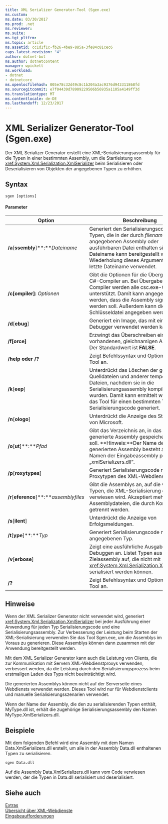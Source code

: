 ```yaml
---
title: XML Serializer Generator-Tool (Sgen.exe)
ms.custom: 
ms.date: 03/30/2017
ms.prod: .net
ms.reviewer: 
ms.suite: 
ms.tgt_pltfrm: 
ms.topic: article
ms.assetid: cc1d1f1c-fb26-4be9-885a-3fe84c81cec6
caps.latest.revision: "4"
author: dotnet-bot
ms.author: dotnetcontent
manager: wpickett
ms.workload:
- dotnet
- dotnetcore
ms.openlocfilehash: 005e78c32d49c8c1b204a3ac9376d943311868fd
ms.sourcegitcommit: e7f04439d78909229506b56935a1105a4149ff3d
ms.translationtype: MT
ms.contentlocale: de-DE
ms.lasthandoff: 12/23/2017
---
```

# <a name="xml-serializer-generator-tool-sgenexe"></a>XML Serializer Generator-Tool (Sgen.exe)
Der XML Serializer Generator erstellt eine XML-Serialisierungsassembly für die Typen in einer bestimmten Assembly, um die Startleistung von <xref:System.Xml.Serialization.XmlSerializer> beim Serialisieren oder Deserialisieren von Objekten der angegebenen Typen zu erhöhen.  
  
## <a name="syntax"></a>Syntax  
  
```  
sgen [options]  
```  
  
#### <a name="parameters"></a>Parameter  
  
|Option|Beschreibung|  
|------------|-----------------|  
|**/a**[**ssembly**]**:***Dateiname*|Generiert den Serialisierungscode für alle Typen, die in der durch *filename* angegebenen Assembly oder ausführbaren Datei enthalten sind. Nur ein Dateiname kann bereitgestellt werden. Bei Wiederholung dieses Arguments wird der letzte Dateiname verwendet.|  
|**/c[ompiler]:** *Optionen*|Gibt die Optionen für die Übergabe an den C#-Compiler an. Bei Übergabe an den Compiler werden alle csc.exe-Optionen unterstützt. Damit kann angegeben werden, dass die Assembly signiert werden soll. Außerdem kann die Schlüsseldatei angegeben werden.|  
|**/d**[**ebug**]|Generiert ein Image, das mit einem Debugger verwendet werden kann.|  
|**/f[orce]**|Erzwingt das Überschreiben einer vorhandenen, gleichnamigen Assembly. Der Standardwert ist **FALSE**.|  
|**/help oder /?**|Zeigt Befehlssyntax und Optionen für das Tool an.|  
|**/k**[**eep**]|Unterdrückt das Löschen der generierten Quelldateien und anderer temporärer Dateien, nachdem sie in die Serialisierungsassembly kompiliert wurden. Damit kann ermittelt werden, ob das Tool für einen bestimmten Typ Serialisierungscode generiert.|  
|**/n**[**ologo**]|Unterdrückt die Anzeige des Startbanners von Microsoft.|  
|**/o**[**ut**]**:***Pfad*|Gibt das Verzeichnis an, in das die generierte Assembly gespeichert werden soll. **Hinweis:**Der Name der generierten Assembly besteht aus dem Namen der Eingabeassembly plus „xmlSerializers.dll“.|  
|**/p**[**roxytypes**]|Generiert Serialisierungscode nur für die Proxytypen des XML-Webdiensts.|  
|**/r**[**eference**]**:***assemblyfiles*|Gibt die Assemblys an, auf die von den Typen, die XML-Serialisierung erfordern, verwiesen wird. Akzeptiert mehrere Assemblydateien, die durch Kommas getrennt werden.|  
|**/s**[**ilent**]|Unterdrückt die Anzeige von Erfolgsmeldungen.|  
|**/t**[**ype**]**:***Typ*|Generiert Serialisierungscode nur für den angegebenen Typ.|  
|**/v**[**erbose**]|Zeigt eine ausführliche Ausgabe für das Debuggen an. Listet Typen aus der Zielassembly auf, die nicht mit <xref:System.Xml.Serialization.XmlSerializer> serialisiert werden können.|  
|**/?**|Zeigt Befehlssyntax und Optionen für das Tool an.|  
  
## <a name="remarks"></a>Hinweise  
 Wenn der XML Serializer Generator nicht verwendet wird, generiert <xref:System.Xml.Serialization.XmlSerializer> bei jeder Ausführung einer Anwendung für jeden Typ Serialisierungscode und eine Serialisierungsassembly. Zur Verbesserung der Leistung beim Starten der XML-Serialisierung verwenden Sie das Tool Sgen.exe, um die Assemblys im Voraus zu generieren. Diese Assemblys können dann zusammen mit der Anwendung bereitgestellt werden.  
  
 Mit dem XML Serializer Generator kann auch die Leistung von Clients, die zur Kommunikation mit Servern XML-Webdienstproxys verwenden, verbessert werden, da die Leistung durch den Serialisierungsprozess beim erstmaligen Laden des Typs nicht beeinträchtigt wird.  
  
 Die generierten Assemblys können nicht auf der Serverseite eines Webdiensts verwendet werden. Dieses Tool wird nur für Webdienstclients und manuelle Serialisierungsszenarien verwendet.  
  
 Wenn der Name der Assembly, die den zu serialisierenden Typen enthält, MyType.dll ist, erhält die zugehörige Serialisierungsassembly den Namen MyType.XmlSerializers.dll.  
  
## <a name="examples"></a>Beispiele  
 Mit dem folgenden Befehl wird eine Assembly mit dem Namen Data.XmlSerializers.dll erstellt, um alle in der Assembly Data.dll enthaltenen Typen zu serialisieren.  
  
```  
sgen Data.dll   
```  
  
 Auf die Assembly Data.XmlSerializers.dll kann vom Code verwiesen werden, der die Typen in Data.dll serialisiert und deserialisiert.  
  
## <a name="see-also"></a>Siehe auch  
 [Extras](../../../docs/framework/tools/index.md)  
 [Übersicht über XML-Webdienste](http://msdn.microsoft.com/en-us/9db0c7b8-bca6-462b-9be5-f5f9a7f05a4d)  
 [Eingabeaufforderungen](../../../docs/framework/tools/developer-command-prompt-for-vs.md)
